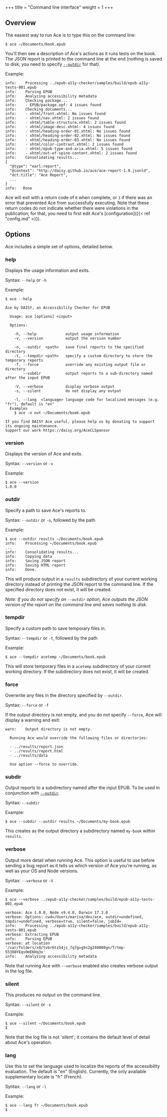 +++
title = "Command line interface"
weight = 1
+++

## Overview

The easiest way to run Ace is to type this on the command line:

```
$ ace ~/Documents/book.epub
```

You'll then see a description of Ace's actions as it runs tests on the book. The JSON report is printed to the command line at the end (nothing is saved to disk; you need to specify [`--outdir`](#outdir) for that).

Example:
```
info:    Processing ../epub-a11y-checker/samples/build/epub-a11y-tests-001.epub
info:    Parsing EPUB
info:    Analyzing accessibility metadata
info:    Checking package...
info:    - EPUB/package.opf: 4 issues found
info:    Checking documents...
info:    - xhtml/front.xhtml: No issues found
info:    - xhtml/nav.xhtml: 2 issues found
info:    - xhtml/table-structure.xhtml: 2 issues found
info:    - xhtml/image-desc.xhtml: 4 issues found
info:    - xhtml/heading-order-01.xhtml: No issues found
info:    - xhtml/heading-order-02.xhtml: No issues found
info:    - xhtml/heading-order-03.xhtml: No issues found
info:    - xhtml/color-contrast.xhtml: 2 issues found
info:    - xhtml/epub-type-and-aria.xhtml: 5 issues found
info:    - xhtml/out-of-spine-content.xhtml: 2 issues found
info:    Consolidating results...
{
  "@type": "earl:report",
  "@context": "http://daisy.github.io/ace/ace-report-1.0.jsonld",
  "dct:title": "Ace Report",
  ...
}
info:   Done
```

Ace will exit with a return code of `0` when complete, or `1` if there was an error that prevented Ace from successfully executing. Note that these return codes do not indicate whether there were violations in the publication; for that, you need to first edit Ace's [configuration]({{< ref "config.md" >}}).

## Options
Ace includes a simple set of options, detailed below.

### help

Displays the usage information and exits.

Syntax: `--help` or `-h`

Example:
```
$ ace --help

Ace by DAISY, an Accessibility Checker for EPUB

  Usage: ace [options] <input>

  Options:

    -h, --help             output usage information
    -v, --version          output the version number

    -o, --outdir  <path>   save final reports to the specified directory
    -t, --tempdir <path>   specify a custom directory to store the temporary reports
    -f, --force            override any existing output file or directory
        --subdir           output reports to a sub-directory named after the input EPUB

    -V, --verbose          display verbose output
    -s, --silent           do not display any output

    -l, --lang  <language> language code for localized messages (e.g. "fr"), default is "en"
  Examples
    $ ace -o out ~/Documents/book.epub

If you find DAISY Ace useful, please help us by donating to support its ongoing maintenance.
Support our work https://daisy.org/AceCLSponsor
```

### version

Displays the version of Ace and exits.

Syntax: `--version` or `-v`

Example:
```
$ ace --version
1.0.0
```

### outdir

Specify a path to save Ace's reports to.

Syntax: `--outdir` or `-o`, followed by the path

Example:

```
$ ace --outdir results ~/Documents/book.epub
info:    Processing ~/Documents/book.epub
...
info:    Consolidating results...
info:    Copying data
info:    Saving JSON report
info:    Saving HTML report
info:    Done.
```

This will produce output in a `results` subdirectory of your current working directory instead of printing the JSON report to the command line. If the specified directory does not exist, it will be created.

_Note: If you do not specify an `--outdir` option, Ace outputs the JSON version of the report on the command line and saves nothing to disk._

### tempdir

Specify a custom path to save temporary files in.

Syntax: `--tempdir` or `-t`, followed by the path

Example:

```
$ ace --tempdir acetemp ~/Documents/book.epub
```

This will store temporary files in a `acetemp` subdirectory of your current working directory. If the subdirectory does not exist, it will be created.

### force

Overwrite any files in the directory specified by `--outdir`.

Syntax: `--force` or `-f`

If the output directory is not empty, and you do not specify `--force`, Ace will display a warning and exit:

```
warn:    Output directory is not empty.

  Running Ace would override the following files or directories:

  - ../results/report.json
  - ../results/report.html
  - ../results/data

  Use option --force to override.
```

### subdir

Output reports to a subdirectory named after the input EPUB. To be used in conjunction with [`--outdir`](#outdir).

Syntax: `--subdir`

Example:

```
$ ace --subdir --outdir results ~/Documents/my-book.epub
```

This creates as the output directory a subdirectory named `my-book` within `results`.

### verbose

Output more detail when running Ace. This option is useful to use before sending a bug report as it tells us which version of Ace you're running, as well as your OS and Node versions.

Syntax: `--verbose` or `-V`

Example:
```
$ ace --verbose ../epub-a11y-checker/samples/build/epub-a11y-tests-001.epub

verbose: Ace 1.0.0, Node v9.4.0, Darwin 17.3.0
verbose: Options: cwd=/Users/marisa/dev/ace, outdir=undefined, tmpdir=undefined, verbose=true, silent=false, jobId=
info:    Processing ../epub-a11y-checker/samples/build/epub-a11y-tests-001.epub
verbose: Extracting EPUB
info:    Parsing EPUB
verbose: at location '/var/folders/x0/tvbr6tz54js_7q7gvg9s2g240000gn/T/tmp-55388YEqs0mEKHq3x'
info:    Analyzing accessibility metadata
```

Note that running Ace with `--verbose` enabled also creates verbose output in the log file.

### silent

This produces no output on the command line.

Syntax: `--silent` or `-s`

Example:
```
$ ace --silent ~/Documents/book.epub
$
```

Note that the log file is not 'silent'; it contains the default level of detail about Ace's operation.

### lang

Use this to set the language used to localize the reports of the accessibility evaluation.
The default is "en" (English). Currently, the only available supplementary locale is "fr" (French).

Syntax: `--lang` or `-l`

Example:
```
$ ace --lang fr ~/Documents/book.epub
$
```
